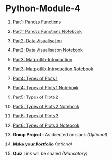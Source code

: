 # Python-Module-4

1. [Part1: Pandas Functions](Part1-Pandas-Functions.md)
2. [Part1: Pandas Functions Notebook](Part1-Pandas-Functions.ipynb)
3. [Part2: Data Visualisation](Part2-Data-Visualisation.md)
4. [Part2: Data Visualisation Notebook](Part2-Data-Visualization.ipynb)
5. [Part3: Matplotlib-Introduction](Part3-Matplotlib-Introduction.md)
6. [Part3: Matplotlib-Introduction Notebook](Part3-Matplotlib-Introduction.ipynb)
7. [Part4: Types of Plots 1](Part4-Types-of-Plots-1.md)
8. [Part4: Types of Plots 1 Notebook](Part4-Types-of-Plots-1.ipynb)
9. [Part5: Types of Plots 2](Part5-Types-of-Plots-2.md)
10. [Part5: Types of Plots 2 Notebook](Part5-Types-of-Plots-2.ipynb)
11. [Part6: Types of Plots 3](Part6-Types-of-Plots-3.md)
12. [Part6: Types of Plots 3 Notebook](Part6-Types-of-Plots-3.ipynb)


13. **Group Project :** As directed on slack *(Optional)*


14. **[Make your Portfolio](https://github.com/DevIncept/Portfolio)** *Optional*

15. **Quiz** Link will be shared    *(Mandatory)*
